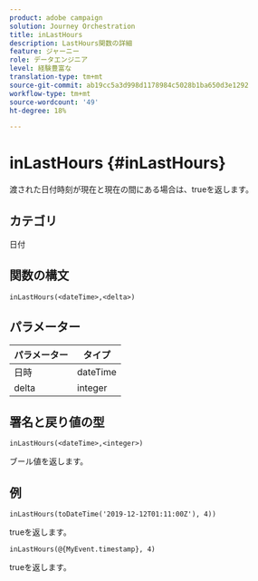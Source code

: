 ```yaml
---
product: adobe campaign
solution: Journey Orchestration
title: inLastHours
description: LastHours関数の詳細
feature: ジャーニー
role: データエンジニア
level: 経験豊富な
translation-type: tm+mt
source-git-commit: ab19cc5a3d998d1178984c5028b1ba650d3e1292
workflow-type: tm+mt
source-wordcount: '49'
ht-degree: 18%

---
```



# inLastHours {#inLastHours}

渡された日付時刻が現在と現在の間にある場合は、trueを返します。

## カテゴリ

日付

## 関数の構文

`inLastHours(<dateTime>,<delta>)`

## パラメーター

| パラメーター | タイプ |
|-----------|------------------|
| 日時 | dateTime |
| delta | integer |

## 署名と戻り値の型

`inLastHours(<dateTime>,<integer>)`

ブール値を返します。

## 例

`inLastHours(toDateTime('2019-12-12T01:11:00Z'), 4))`

trueを返します。

`inLastHours(@{MyEvent.timestamp}, 4)`

trueを返します。
